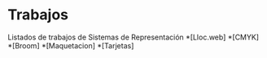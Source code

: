 # Trabajos
Listados de trabajos de Sistemas de Representación 
*[Lloc.web]
*[CMYK]
*[Broom]
*[Maquetacion]
*[Tarjetas]
